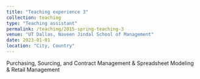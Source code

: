 ```yaml
---
title: "Teaching experience 3"
collection: teaching
type: "Teaching assistant"
permalink: /teaching/2015-spring-teaching-3
venue: "UT Dallas, Naveen Jindal School of Management"
date: 2023-01-01
location: "City, Country"
---
```


Purchasing, Sourcing, and Contract Management & Spreadsheet Modeling & Retail Management

